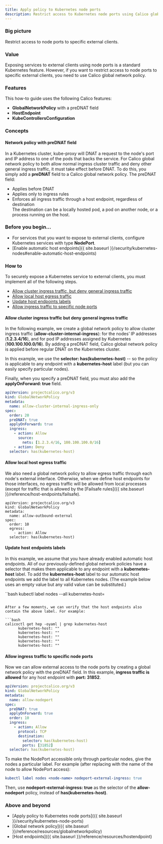 ```yaml
---
title: Apply policy to Kubernetes node ports
description: Restrict access to Kubernetes node ports using Calico global network policy. Follow the steps to secure the host, the node ports, and the cluster. 
---
```


### Big picture

Restrict access to node ports to specific external clients.

### Value

Exposing services to external clients using node ports is a standard Kubernetes feature. However, if you want to restrict access to node ports to specific external clients, you need to use Calico global network policy.

### Features

This how-to guide uses the following Calico features:
- **GlobalNetworkPolicy** with a preDNAT field
- **HostEndpoint**
- **KubeControllersConfiguration**

### Concepts

#### Network policy with preDNAT field 

In a Kubernetes cluster, kube-proxy will DNAT a request to the node's port and IP address to one of the pods that backs the service. For Calico global network policy to both allow normal ingress cluster traffic and deny other general ingress traffic, it must take effect before DNAT. To do this, you simply add a **preDNAT** field to a Calico global network policy. The preDNAT field:

- Applies before DNAT
- Applies only to ingress rules
- Enforces all ingress traffic through a host endpoint, regardless of destination  
  The destination can be a locally hosted pod, a pod on another node, or a process running on the host. 

### Before you begin...

- For services that you want to expose to external clients, configure Kubernetes services with type **NodePort**. 
- [Enable automatic host endpoints]{{ site.baseurl }}/security/kubernetes-nodes#enable-automatic-host-endpoints)

### How to

To securely expose a Kubernetes service to external clients, you must implement all of the following steps. 

- [Allow cluster ingress traffic, but deny general ingress traffic](#allow-cluster-ingress-traffic-but-deny-general-ingress-traffic)
- [Allow local host egress traffic](#allow-local-host-egress-traffic)
- [Update host endpoints labels](#update-host-endpoints-labels)
- [Allow ingress traffic to specific node ports](#allow-ingress-traffic-to-specific-node-ports)

#### Allow cluster ingress traffic but deny general ingress traffic

In the following example, we create a global network policy to allow cluster ingress traffic (**allow-cluster-internal-ingress**): for the nodes’ IP addresses (**1.2.3.4/16**), and for pod IP addresses assigned by Kubernetes (**100.100.100.0/16**). By adding a preDNAT field, Calico global network policy is applied before regular DNAT on the Kubernetes cluster. 

In this example, we use the **selector: has(kubernetes-host)** -- so the policy is applicable to any endpoint with a **kubernetes-host** label (but you can easily specify particular nodes). 

Finally, when you specify a preDNAT field, you must also add the **applyOnForward: true** field.

```yaml
apiVersion: projectcalico.org/v3
kind: GlobalNetworkPolicy
metadata:
  name: allow-cluster-internal-ingress-only
spec:
  order: 20
  preDNAT: true
  applyOnForward: true
  ingress:
    - action: Allow
      source:
        nets: [1.2.3.4/16, 100.100.100.0/16]
    - action: Deny
  selector: has(kubernetes-host)
```

#### Allow local host egress traffic   

We also need a global network policy to allow egress traffic through each node's external interface. Otherwise, when we define host endpoints for those interfaces, no egress traffic will be allowed from local processes (except for traffic that is allowed by the [Failsafe rules]({{ site.baseurl }}/reference/host-endpoints/failsafe).

```
apiVersion: projectcalico.org/v3
kind: GlobalNetworkPolicy
metadata:
  name: allow-outbound-external
spec:
  order: 10
  egress:
    - action: Allow
  selector: has(kubernetes-host)
```

#### Update host endpoints labels

In this example, we assume that you have already enabled automatic host endpoints.
All of our previously-defined global network policies have a selector that makes them applicable to any endpoint with a **kubernetes-host** label.
To add the **kubernetes-host** label to our automatic host endpoints we add the label to all Kubernetes nodes. (The example below uses an empty value but any valid value can be substituted.)

``bash
kubectl label nodes --all kubernetes-host=
```

After a few moments, we can verify that the host endpoints also contain the above label. For example:

```bash
calicoctl get hep -oyaml | grep kubernetes-host
      kubernetes-host: ""
      kubernetes-host: ""
      kubernetes-host: ""
      kubernetes-host: ""
      kubernetes-host: ""
```

#### Allow ingress traffic to specific node ports

Now we can allow external access to the node ports by creating a global network policy with the preDNAT field. In this example, **ingress traffic is allowed** for any host endpoint with **port: 31852**.

```yaml
apiVersion: projectcalico.org/v3
kind: GlobalNetworkPolicy
metadata:
  name: allow-nodeport
spec:
  preDNAT: true
  applyOnForward: true
  order: 10
  ingress:
    - action: Allow
      protocol: TCP
      destination:
        selector: has(kubernetes-host)
        ports: [31852]
  selector: has(kubernetes-host)
  ```

To make the NodePort accessible only through particular nodes, give the nodes a particular label.
For example (after replacing <node-name> with the name of the node to allow NodePort access):

```yaml
kubectl label nodes <node-name> nodeport-external-ingress: true
```

Then, use **nodeport-external-ingress: true** as the selector of the **allow-nodeport** policy, instead of **has(kubernetes-host)**.

### Above and beyond

- [Apply policy to Kubernetes node ports]({{ site.baseurl }}/security/kubernetes-node-ports)
- [Global network policy]({{ site.baseurl }}/reference/resources/globalnetworkpolicy) 
- [Host endpoints]({{ site.baseurl }}/reference/resources/hostendpoint)
